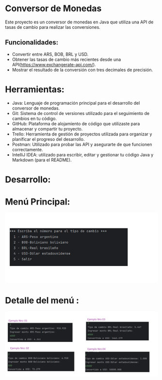 # Conversor de Monedas

Este proyecto es un conversor de monedas en Java que utiliza una API de tasas de cambio para realizar las conversiones.


## Funcionalidades:

- Convertir entre ARS, BOB, BRL y USD.
- Obtener las tasas de cambio más recientes desde una API(https://www.exchangerate-api.com/).
- Mostrar el resultado de la conversión con tres decimales de precisión.

# Herramientas:

- Java: Lenguaje de programación principal para el desarrollo del conversor de monedas.
- Git: Sistema de control de versiones utilizado para el seguimiento de cambios en tu código.
- GitHub: Plataforma de alojamiento de código que utilizaste para almacenar y compartir tu proyecto.
- Trello: Herramienta de gestión de proyectos utilizada para organizar y planificar el progreso del desarrollo.
- Postman: Utilizado para probar las API y asegurarte de que funcionen correctamente.
- IntelliJ IDEA: utilizado para escribir, editar y gestionar tu código Java y Markdown (para el README).

# Desarrollo:

# Menú Principal:
![Menú Principal](src/Img/Menu.png)

# Detalle del menú :
![Menú Principal](src/Img/DetalleDelTipoDeCambio.png)

